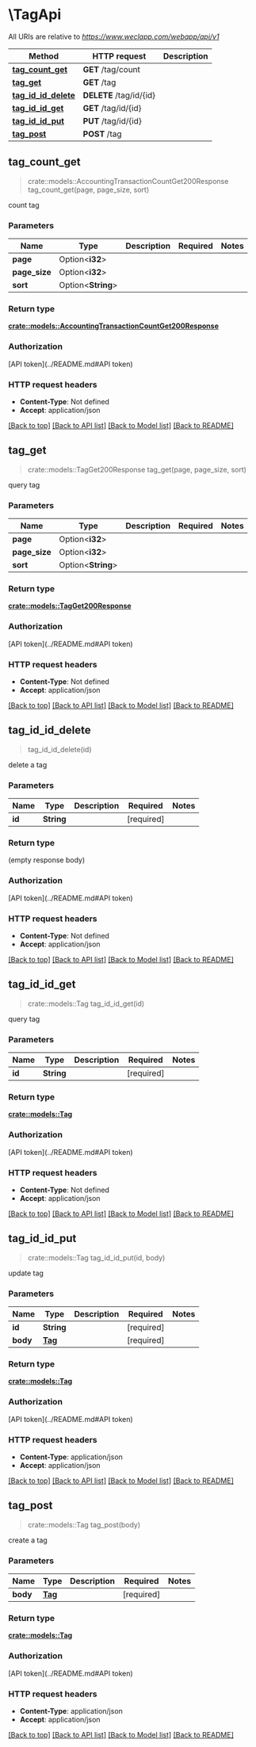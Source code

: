 # \TagApi

All URIs are relative to *https://www.weclapp.com/webapp/api/v1*

Method | HTTP request | Description
------------- | ------------- | -------------
[**tag_count_get**](TagApi.md#tag_count_get) | **GET** /tag/count | 
[**tag_get**](TagApi.md#tag_get) | **GET** /tag | 
[**tag_id_id_delete**](TagApi.md#tag_id_id_delete) | **DELETE** /tag/id/{id} | 
[**tag_id_id_get**](TagApi.md#tag_id_id_get) | **GET** /tag/id/{id} | 
[**tag_id_id_put**](TagApi.md#tag_id_id_put) | **PUT** /tag/id/{id} | 
[**tag_post**](TagApi.md#tag_post) | **POST** /tag | 



## tag_count_get

> crate::models::AccountingTransactionCountGet200Response tag_count_get(page, page_size, sort)


count tag

### Parameters


Name | Type | Description  | Required | Notes
------------- | ------------- | ------------- | ------------- | -------------
**page** | Option<**i32**> |  |  |
**page_size** | Option<**i32**> |  |  |
**sort** | Option<**String**> |  |  |

### Return type

[**crate::models::AccountingTransactionCountGet200Response**](_accountingTransaction_count_get_200_response.md)

### Authorization

[API token](../README.md#API token)

### HTTP request headers

- **Content-Type**: Not defined
- **Accept**: application/json

[[Back to top]](#) [[Back to API list]](../README.md#documentation-for-api-endpoints) [[Back to Model list]](../README.md#documentation-for-models) [[Back to README]](../README.md)


## tag_get

> crate::models::TagGet200Response tag_get(page, page_size, sort)


query tag

### Parameters


Name | Type | Description  | Required | Notes
------------- | ------------- | ------------- | ------------- | -------------
**page** | Option<**i32**> |  |  |
**page_size** | Option<**i32**> |  |  |
**sort** | Option<**String**> |  |  |

### Return type

[**crate::models::TagGet200Response**](_tag_get_200_response.md)

### Authorization

[API token](../README.md#API token)

### HTTP request headers

- **Content-Type**: Not defined
- **Accept**: application/json

[[Back to top]](#) [[Back to API list]](../README.md#documentation-for-api-endpoints) [[Back to Model list]](../README.md#documentation-for-models) [[Back to README]](../README.md)


## tag_id_id_delete

> tag_id_id_delete(id)


delete a tag

### Parameters


Name | Type | Description  | Required | Notes
------------- | ------------- | ------------- | ------------- | -------------
**id** | **String** |  | [required] |

### Return type

 (empty response body)

### Authorization

[API token](../README.md#API token)

### HTTP request headers

- **Content-Type**: Not defined
- **Accept**: application/json

[[Back to top]](#) [[Back to API list]](../README.md#documentation-for-api-endpoints) [[Back to Model list]](../README.md#documentation-for-models) [[Back to README]](../README.md)


## tag_id_id_get

> crate::models::Tag tag_id_id_get(id)


query tag

### Parameters


Name | Type | Description  | Required | Notes
------------- | ------------- | ------------- | ------------- | -------------
**id** | **String** |  | [required] |

### Return type

[**crate::models::Tag**](tag.md)

### Authorization

[API token](../README.md#API token)

### HTTP request headers

- **Content-Type**: Not defined
- **Accept**: application/json

[[Back to top]](#) [[Back to API list]](../README.md#documentation-for-api-endpoints) [[Back to Model list]](../README.md#documentation-for-models) [[Back to README]](../README.md)


## tag_id_id_put

> crate::models::Tag tag_id_id_put(id, body)


update tag

### Parameters


Name | Type | Description  | Required | Notes
------------- | ------------- | ------------- | ------------- | -------------
**id** | **String** |  | [required] |
**body** | [**Tag**](Tag.md) |  | [required] |

### Return type

[**crate::models::Tag**](tag.md)

### Authorization

[API token](../README.md#API token)

### HTTP request headers

- **Content-Type**: application/json
- **Accept**: application/json

[[Back to top]](#) [[Back to API list]](../README.md#documentation-for-api-endpoints) [[Back to Model list]](../README.md#documentation-for-models) [[Back to README]](../README.md)


## tag_post

> crate::models::Tag tag_post(body)


create a tag

### Parameters


Name | Type | Description  | Required | Notes
------------- | ------------- | ------------- | ------------- | -------------
**body** | [**Tag**](Tag.md) |  | [required] |

### Return type

[**crate::models::Tag**](tag.md)

### Authorization

[API token](../README.md#API token)

### HTTP request headers

- **Content-Type**: application/json
- **Accept**: application/json

[[Back to top]](#) [[Back to API list]](../README.md#documentation-for-api-endpoints) [[Back to Model list]](../README.md#documentation-for-models) [[Back to README]](../README.md)


